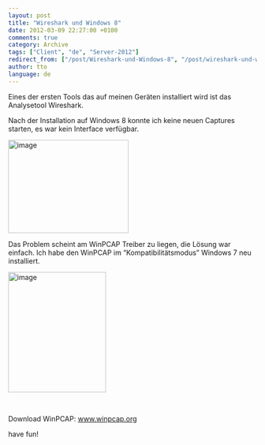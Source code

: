 ```yaml
---
layout: post
title: "Wireshark und Windows 8"
date: 2012-03-09 22:27:00 +0100
comments: true
category: Archive
tags: ["Client", "de", "Server-2012"]
redirect_from: ["/post/Wireshark-und-Windows-8", "/post/wireshark-und-windows-8"]
author: tto
language: de
---
```

<!-- more -->
<p>Eines der ersten Tools das auf meinen Ger&auml;ten installiert wird ist das Analysetool Wireshark.</p>
<p>Nach der Installation auf Windows 8 konnte ich keine neuen Captures starten, es war kein Interface verf&uuml;gbar.</p>
<p><a href="/assets/archive/image_397.png"><img style="background-image: none; padding-top: 0px; padding-left: 0px; margin: 0px; display: inline; padding-right: 0px; border: 0px;" title="image" src="/assets/archive/image_thumb_395.png" alt="image" width="244" height="189" border="0" /></a></p>
<p>Das Problem scheint am WinPCAP Treiber zu liegen, die L&ouml;sung war einfach. Ich habe den WinPCAP im &ldquo;Kompatibilit&auml;tsmodus&rdquo; Windows 7 neu installiert.</p>
<p><a href="/assets/archive/image_398.png"><img style="background-image: none; padding-top: 0px; padding-left: 0px; margin: 0px; display: inline; padding-right: 0px; border: 0px;" title="image" src="/assets/archive/image_thumb_396.png" alt="image" width="198" height="244" border="0" /></a></p>
<p>&nbsp;</p>
<p>Download WinPCAP: <a href="http://www.winpcap.org">www.winpcap.org</a></p>
<p>have fun!</p>

